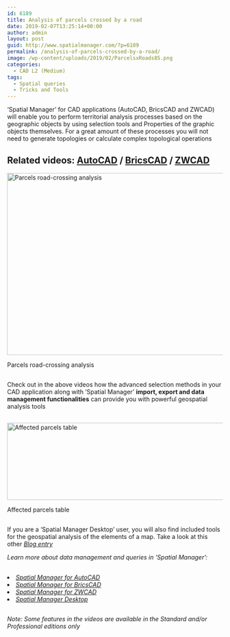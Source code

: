 ```yaml
---
id: 6189
title: Analysis of parcels crossed by a road
date: 2019-02-07T13:25:14+00:00
author: admin
layout: post
guid: http://www.spatialmanager.com/?p=6189
permalink: /analysis-of-parcels-crossed-by-a-road/
image: /wp-content/uploads/2019/02/ParcelsxRoads85.png
categories:
  - CAD L2 (Medium)
tags:
  - Spatial queries
  - Tricks and Tools
---
```

<p>
  &#8216;Spatial Manager&#8217; for CAD applications (AutoCAD, BricsCAD and ZWCAD) will enable you to perform territorial analysis processes based on the geographic objects by using selection tools and Properties of the graphic objects themselves. For a great amount of these processes you will not need to generate topologies or calculate complex topological operations
</p>

<p>
  <!--more-->
</p>

<h2>
  Related videos: <a href="https://youtu.be/Fs8KA5lUHaM?rel=0" target="_blank" rel="nofollow"><span><span>AutoCAD</span></span></a> / <a href="https://youtu.be/O_D143TS0xc?rel=0" target="_blank" rel="nofollow"><span><span>BricsCAD</span></span></a> / <a href="https://youtu.be/Eea4gGwgFmE?rel=0" target="_blank" rel="nofollow"><span><span>ZWCAD</span></span></a>
</h2>

<div>
  <a href="http://www.spatialmanager.com/wp-content/uploads/2019/02/ParcelsCrossed.png" target="_blank" rel="nofollow"><img src="http://www.spatialmanager.com/wp-content/uploads/2019/02/ParcelsCrossed-1024x696.png" alt="Parcels road-crossing analysis" width="625" height="425" srcset="http://www.spatialmanager.com/wp-content/uploads/2019/02/ParcelsCrossed-1024x696.png 1024w, http://www.spatialmanager.com/wp-content/uploads/2019/02/ParcelsCrossed-300x204.png 300w, http://www.spatialmanager.com/wp-content/uploads/2019/02/ParcelsCrossed-768x522.png 768w, http://www.spatialmanager.com/wp-content/uploads/2019/02/ParcelsCrossed-624x424.png 624w, http://www.spatialmanager.com/wp-content/uploads/2019/02/ParcelsCrossed.png 1039w" sizes="(max-width: 625px) 100vw, 625px" /></a>
  
  <p>
    Parcels road-crossing analysis
  </p>
</div>

<h2>
</h2>

<p>
  Check out in the above videos how the advanced selection methods in your CAD application along with &#8216;Spatial Manager&#8217; <strong>import, export and data management functionalities</strong> can provide you with powerful geospatial analysis tools
</p>

<h2>
</h2>

<div>
  <a href="http://www.spatialmanager.com/wp-content/uploads/2019/02/AffectedTable.png" target="_blank" rel="nofollow"><img src="http://www.spatialmanager.com/wp-content/uploads/2019/02/AffectedTable.png" alt="Affected parcels table" width="623" height="180" srcset="http://www.spatialmanager.com/wp-content/uploads/2019/02/AffectedTable.png 623w, http://www.spatialmanager.com/wp-content/uploads/2019/02/AffectedTable-300x87.png 300w" sizes="(max-width: 623px) 100vw, 623px" /></a>
  
  <p>
    Affected parcels table
  </p>
</div>

## 

<p>
  If you are a &#8216;Spatial Manager Desktop&#8217; user, you will also find included tools for the geospatial analysis of the elements of a map. Take a look at this other <span><em><a href="http://www.spatialmanager.com/spatial-queries-using-shp-files/" target="_blank" rel="nofollow">Blog entry</a></em></span>
</p>

<p>
  <em>Learn more about data management and queries in &#8216;Spatial Manager&#8217;:</em>
</p>

<h2>
</h2>

<li>
  <span><a href="http://wiki.spatialmanager.com/index.php/Spatial_Manager%E2%84%A2_for_AutoCAD_-_FAQs:_Data_Structure_Management_(%22Standard%22_and_%22Professional%22_editions_only)#Can_I_view_and_edit_the_objects_data_in_a_table_form.3F_.28.22Professional.22_edition_only.29" target="_blank" rel="nofollow"><span><em>Spatial Manager for AutoCAD</em></span></a></span>
</li>
<li>
  <span><span><a href="http://wiki.spatialmanager.com/index.php/Spatial_Manager%E2%84%A2_for_BricsCAD_-_FAQs:_Data_Structure_Management_(%22Standard%22_and_%22Professional%22_editions_only)#Can_I_view_and_edit_the_entities_data_in_a_table_form.3F_.28.22Professional.22_edition_only.29" target="_blank" rel="nofollow"><span><em>Spatial Manager for BricsCAD</em></span></a></span></span>
</li>
<li>
  <span><span><a href="http://wiki.spatialmanager.com/index.php/Spatial_Manager™_for_ZWCAD_-_FAQs:_Data_Structure_Management_(%22Standard%22_and_%22Professional%22_editions_only)#Can_I_view_and_edit_the_entities_data_in_a_table_form.3F_.28.22Professional.22_edition_only.29" target="_blank" rel="nofollow"><span><em>Spatial Manager for ZWCAD</em></span></a></span></span>
</li>
<li>
  <a href="http://wiki.spatialmanager.com/index.php/Spatial_Manager_Desktop%E2%84%A2_-_FAQs:_Selecting_and_filtering#How_can_I_select_Features_of_a_Map.3F" target="_blank" rel="nofollow"><span><em>Spatial Manager Desktop</em></span></a>
</li>

## 

_Note: Some features in the videos are available in the Standard and/or Professional editions only_